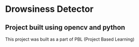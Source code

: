 # Drowsiness Detector

## Project built using opencv and python

This project was built as a part of PBL (Project Based Learning)
